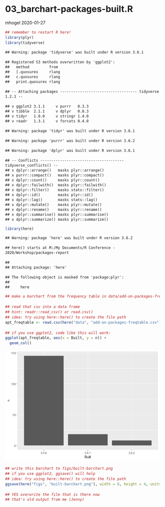 03\_barchart-packages-built.R
================
mhogel
2020-01-27

``` r
## remember to restart R here!
library(plyr)
library(tidyverse)
```

    ## Warning: package 'tidyverse' was built under R version 3.6.1

    ## Registered S3 methods overwritten by 'ggplot2':
    ##   method         from 
    ##   [.quosures     rlang
    ##   c.quosures     rlang
    ##   print.quosures rlang

    ## -- Attaching packages ----------------------------------- tidyverse 1.2.1 --

    ## v ggplot2 3.1.1     v purrr   0.3.3
    ## v tibble  2.1.1     v dplyr   0.8.3
    ## v tidyr   1.0.0     v stringr 1.4.0
    ## v readr   1.3.1     v forcats 0.4.0

    ## Warning: package 'tidyr' was built under R version 3.6.1

    ## Warning: package 'purrr' was built under R version 3.6.2

    ## Warning: package 'dplyr' was built under R version 3.6.1

    ## -- Conflicts -------------------------------------- tidyverse_conflicts() --
    ## x dplyr::arrange()   masks plyr::arrange()
    ## x purrr::compact()   masks plyr::compact()
    ## x dplyr::count()     masks plyr::count()
    ## x dplyr::failwith()  masks plyr::failwith()
    ## x dplyr::filter()    masks stats::filter()
    ## x dplyr::id()        masks plyr::id()
    ## x dplyr::lag()       masks stats::lag()
    ## x dplyr::mutate()    masks plyr::mutate()
    ## x dplyr::rename()    masks plyr::rename()
    ## x dplyr::summarise() masks plyr::summarise()
    ## x dplyr::summarize() masks plyr::summarize()

``` r
library(here)
```

    ## Warning: package 'here' was built under R version 3.6.2

    ## here() starts at M:/My Documents/R Conference - 2020/Workshop/packages-report

    ## 
    ## Attaching package: 'here'

    ## The following object is masked from 'package:plyr':
    ## 
    ##     here

``` r
## make a barchart from the frequency table in data/add-on-packages-freqtable.csv

## read that csv into a data frame
## hint: readr::read_csv() or read.csv()
## idea: try using here::here() to create the file path
apt_freqtable <- read.csv(here("data", "add-on-packages-freqtable.csv"))

## if you use ggplot2, code like this will work:
ggplot(apt_freqtable, aes(x = Built, y = n)) +
  geom_col()
```

![](03_barchart-packages-built_files/figure-gfm/unnamed-chunk-1-1.png)<!-- -->

``` r
## write this barchart to figs/built-barchart.png
## if you use ggplot2, ggsave() will help
## idea: try using here::here() to create the file path
ggsave(here("figs", "built-barchart.png"), width = 6, height = 4, units = "in")

## YES overwrite the file that is there now
## that's old output from me (Jenny)
```
